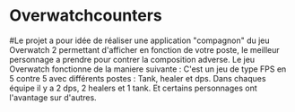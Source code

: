 # Overwatchcounters

#Le projet a pour idée de réaliser une application "compagnon" du jeu Overwatch 2 permettant d'afficher en fonction de votre poste, le meilleur personnage a prendre pour contrer la composition adverse.
Le jeu Overwatch fonctionne de la maniere suivante : 
C'est un jeu de type FPS en 5 contre 5 avec différents postes : Tank, healer et dps. Dans chaques équipe il y a 2 dps, 2 healers et 1 tank. Et certains personnages ont l'avantage sur d'autres. 
